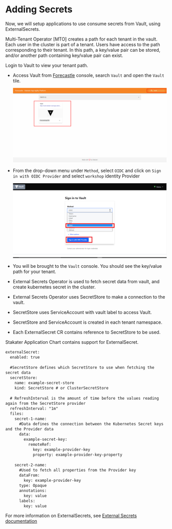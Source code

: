 # Adding Secrets

Now, we will setup applications to use consume secrets from Vault, using ExternalSecrets.

Multi-Tenant Operator [MTO] creates a path for each tenant in the vault. 
Each user in the cluster is part of a tenant. 
Users have access to the path corresponding to their tenant.
In this path, a key/value pair can be stored, and/or another path containing key/value pair can exist. 

Login to Vault to view your tenant path.

- Access Vault from  [Forecastle](https://forecastle-stakater-forecastle.apps.devtest.vxdqgl7u.kubeapp.cloud) console, search `Vault` and open the `Vault` tile.

    ![Forecastle-Vault](./images/forecastle-vault.png)
- From the drop-down menu under `Method`, select `OIDC` and click on `Sign in with OIDC Provider` and select `workshop` identity Provider

    ![Vault-ocic-login](./images/vault-ocic-login.png)

- You will be brought to the `Vault` console. You should see the key/value path for your tenant.
    

- External Secrets Operator is used to fetch secret data from vault, and create kubernetes secret in the cluster.
- External Secrets Operator uses SecretStore to make a connection to the vault.
- SecretStore uses ServiceAccount with vault label to access Vault.
- SecretStore and ServiceAccount is created in each tenant namespace.
- Each ExternalSecret CR contains reference to SecretStore to be used.

Stakater Application Chart contains support for ExternalSecret. 

```
externalSecret:
  enabled: true

  #SecretStore defines which SecretStore to use when fetching the secret data
  secretStore:
    name: example-secret-store
    kind: SecretStore # or ClusterSecretStore  

  # RefreshInterval is the amount of time before the values reading again from the SecretStore provider
  refreshInterval: "1m"
  files:
    secret-1-name:
      #Data defines the connection between the Kubernetes Secret keys and the Provider data 
      data:
        example-secret-key:
          remoteRef:
            key: example-provider-key
            property: example-provider-key-property

    secret-2-name:
      #Used to fetch all properties from the Provider key
      dataFrom:
        key: example-provider-key
      type: Opaque
      annotations:
        key: value
      labels:
        key: value
```
For more information on ExternalSecrets, see [External Secrets documentation](https://external-secrets.io/v0.8.1/introduction/overview/)